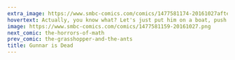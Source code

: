 ```yaml
---
extra_image: https://www.smbc-comics.com/comics/1477581174-20161027after.png
hovertext: Actually, you know what? Let's just put him on a boat, push it into the sea, and light the damn thing on fire.
image: https://www.smbc-comics.com/comics/1477581159-20161027.png
next_comic: the-horrors-of-math
prev_comic: the-grasshopper-and-the-ants
title: Gunnar is Dead
---
```


